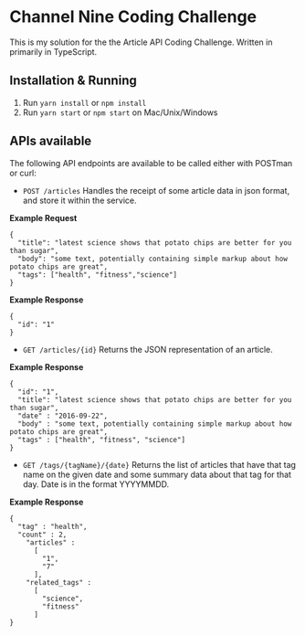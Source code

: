 # Channel Nine Coding Challenge

This is my solution for the the Article API Coding Challenge. Written in primarily in TypeScript.

## Installation & Running
1. Run `yarn install` or `npm install`
2. Run `yarn start` or `npm start` on Mac/Unix/Windows

## APIs available
The following API endpoints are available to be called either with POSTman or curl:
- `POST /articles`
Handles the receipt of some article data in json format, and store it within the service.

**Example Request**
```
{
  "title": "latest science shows that potato chips are better for you than sugar",
  "body": "some text, potentially containing simple markup about how potato chips are great",
  "tags": ["health", "fitness","science"]
}
```

**Example Response**
```
{
  "id": "1"
}
```

- `GET /articles/{id}`
Returns the JSON representation of an article.

**Example Response**
```
{
  "id": "1",
  "title": "latest science shows that potato chips are better for you than sugar",
  "date" : "2016-09-22",
  "body" : "some text, potentially containing simple markup about how potato chips are great",
  "tags" : ["health", "fitness", "science"]
}
```

- `GET /tags/{tagName}/{date}`
Returns the list of articles that have that tag name on the given date and some summary data about that tag for that day. Date is in the format YYYYMMDD.

**Example Response**
```
{
  "tag" : "health",
  "count" : 2,
    "articles" :
      [
        "1",
        "7"
      ],
    "related_tags" :
      [
        "science",
        "fitness"
      ]
}
```